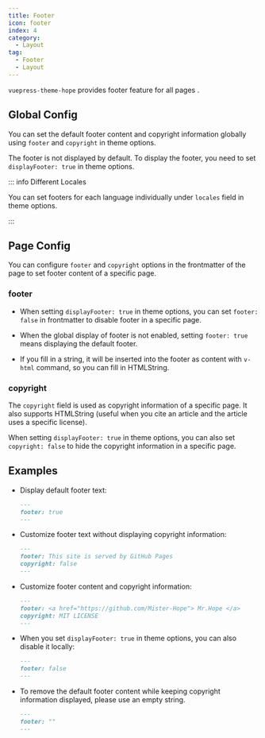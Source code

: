 ```yaml
---
title: Footer
icon: footer
index: 4
category:
  - Layout
tag:
  - Footer
  - Layout
---
```


`vuepress-theme-hope` provides footer feature for all pages <Badge text="Support page config" />.

<!-- more -->

## Global Config

You can set the default footer content and copyright information globally using `footer` and `copyright` in theme options.

The footer is not displayed by default. To display the footer, you need to set `displayFooter: true` in theme options.

::: info Different Locales

You can set footers for each language individually under `locales` field in theme options.

:::

## Page Config

You can configure `footer` and `copyright` options in the frontmatter of the page to set footer content of a specific page.

### footer

- When setting `displayFooter: true` in theme options, you can set `footer: false` in frontmatter to disable footer in a specific page.

- When the global display of footer is not enabled, setting `footer: true` means displaying the default footer.

- If you fill in a string, it will be inserted into the footer as content with `v-html` command, so you can fill in HTMLString.

### copyright

The `copyright` field is used as copyright information of a specific page. It also supports HTMLString (useful when you cite an article and the article uses a specific license).

When setting `displayFooter: true` in theme options, you can also set `copyright: false` to hide the copyright information in a specific page.

## Examples

- Display default footer text:

  ```md
  ---
  footer: true
  ---
  ```

- Customize footer text without displaying copyright information:

  ```md
  ---
  footer: This site is served by GitHub Pages
  copyright: false
  ---
  ```

- Customize footer content and copyright information:

  ```md
  ---
  footer: <a href="https://github.com/Mister-Hope"> Mr.Hope </a>
  copyright: MIT LICENSE
  ---
  ```

- When you set `displayFooter: true` in theme options, you can also disable it locally:

  ```md
  ---
  footer: false
  ---
  ```

- To remove the default footer content while keeping copyright information displayed, please use an empty string.

  ```md
  ---
  footer: ""
  ---
  ```
